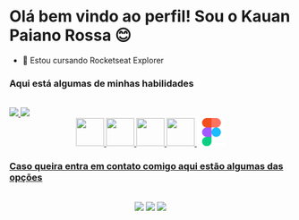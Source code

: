 <h1> Olá bem vindo ao perfil! Sou o Kauan Paiano Rossa 😊</h1>

- 🌱 Estou cursando Rocketseat Explorer
<h3>Aqui está algumas de minhas habilidades</h3>
<br>
<div>
    <a href="https://github.com/KauanRossa">
      <img height="180aem" src="https://github-readme-stats.vercel.app/api?username=KauanRossa&show_icons=true&theme=prussian">
      <img height="180aem" src="https://github-readme-stats.vercel.app/api/top-langs/?username=KauanRossa&hide_progress=truehttps://github.com/KauanRossa/github-readme-stats"
           <br>
      <div align="center">
        <img src="https://cdn.jsdelivr.net/gh/devicons/devicon/icons/html5/html5-original.svg" width="50" height="50"/>
    <img src="https://cdn.jsdelivr.net/gh/devicons/devicon/icons/css3/css3-original-wordmark.svg" width="50" height="50"/>
    <img src="https://cdn.jsdelivr.net/gh/devicons/devicon/icons/java/java-original.svg" width="50" height="50" />
    <img src="https://cdn.jsdelivr.net/gh/devicons/devicon/icons/mysql/mysql-original-wordmark.svg" width="50" height="50"/>
    <img src="https://github.com/devicons/devicon/blob/master/icons/figma/figma-original.svg" width="50" height="50"/>
        </div>
        <h3>Caso queira entra em contato comigo aqui estão algumas das opções</h3>
        <br>
        <div align="center">
            <a href="https://www.linkedin.com/in/kauan-paiano-rossa-845802269/"> <img src="https://img.shields.io/badge/LinkedIn-0077B5?style=for-the-badge&logo=linkedin&logoColor=white"></a>
                <a href="mailto:kauanprog@gmail.com"><img src="https://img.shields.io/badge/Gmail-D14836?style=for-the-badge&logo=gmail&logoColor=white"></a>
                    <a href=https://wa.me/5548991651183?text=Olá%20vim%20pelo%20github><img src="https://img.shields.io/badge/WhatsApp-25D366?style=for-the-badge&logo=whatsapp&logoColor=white"></a>
                
            
            
       
